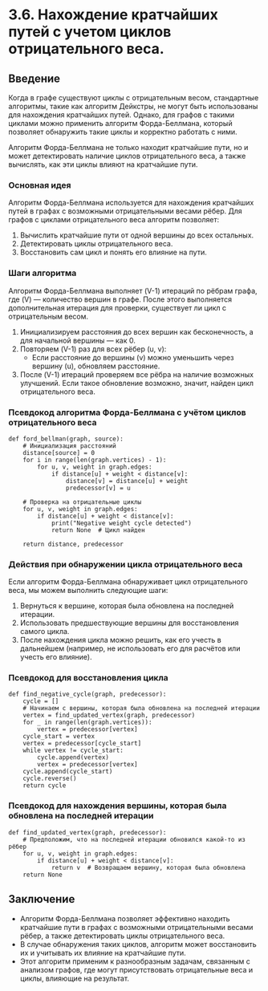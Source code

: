 # 3.6. Нахождение кратчайших путей с учетом циклов отрицательного веса.

## Введение

Когда в графе существуют циклы с отрицательным весом, стандартные алгоритмы, такие как алгоритм Дейкстры, не могут быть использованы для нахождения кратчайших путей. Однако, для графов с такими циклами можно применить алгоритм Форда-Беллмана, который позволяет обнаружить такие циклы и корректно работать с ними.

Алгоритм Форда-Беллмана не только находит кратчайшие пути, но и может детектировать наличие циклов отрицательного веса, а также вычислять, как эти циклы влияют на кратчайшие пути.

### Основная идея

Алгоритм Форда-Беллмана используется для нахождения кратчайших путей в графах с возможными отрицательными весами рёбер. Для графов с циклами отрицательного веса алгоритм позволяет:
1. Вычислить кратчайшие пути от одной вершины до всех остальных.
2. Детектировать циклы отрицательного веса.
3. Восстановить сам цикл и понять его влияние на пути.

### Шаги алгоритма

Алгоритм Форда-Беллмана выполняет \(V-1\) итераций по рёбрам графа, где \(V\) — количество вершин в графе. После этого выполняется дополнительная итерация для проверки, существует ли цикл с отрицательным весом.

1. Инициализируем расстояния до всех вершин как бесконечность, а для начальной вершины — как 0.
2. Повторяем \(V-1\) раз для всех рёбер \(u, v\):
   - Если расстояние до вершины \(v\) можно уменьшить через вершину \(u\), обновляем расстояние.
3. После \(V-1\) итераций проверяем все рёбра на наличие возможных улучшений. Если такое обновление возможно, значит, найден цикл отрицательного веса.

### Псевдокод алгоритма Форда-Беллмана с учётом циклов отрицательного веса

```text
def ford_bellman(graph, source):
    # Инициализация расстояний
    distance[source] = 0
    for i in range(len(graph.vertices) - 1):
        for u, v, weight in graph.edges:
            if distance[u] + weight < distance[v]:
                distance[v] = distance[u] + weight
                predecessor[v] = u
                
    # Проверка на отрицательные циклы
    for u, v, weight in graph.edges:
        if distance[u] + weight < distance[v]:
            print("Negative weight cycle detected")
            return None  # Цикл найден
    
    return distance, predecessor
```


### Действия при обнаружении цикла отрицательного веса

Если алгоритм Форда-Беллмана обнаруживает цикл отрицательного веса, мы можем выполнить следующие шаги:
1. Вернуться к вершине, которая была обновлена на последней итерации.
2. Использовать предшествующие вершины для восстановления самого цикла.
3. После нахождения цикла можно решить, как его учесть в дальнейшем (например, не использовать его для расчётов или учесть его влияние).

### Псевдокод для восстановления цикла

```text
def find_negative_cycle(graph, predecessor):
    cycle = []
    # Начинаем с вершины, которая была обновлена на последней итерации
    vertex = find_updated_vertex(graph, predecessor)
    for _ in range(len(graph.vertices)):
        vertex = predecessor[vertex]
    cycle_start = vertex
    vertex = predecessor[cycle_start]
    while vertex != cycle_start:
        cycle.append(vertex)
        vertex = predecessor[vertex]
    cycle.append(cycle_start)
    cycle.reverse()
    return cycle
```

### Псевдокод для нахождения вершины, которая была обновлена на последней итерации

```text
def find_updated_vertex(graph, predecessor):
    # Предположим, что на последней итерации обновился какой-то из рёбер
    for u, v, weight in graph.edges:
        if distance[u] + weight < distance[v]:
            return v  # Возвращаем вершину, которая была обновлена
    return None
```

## Заключение

- Алгоритм Форда-Беллмана позволяет эффективно находить кратчайшие пути в графах с возможными отрицательными весами рёбер, а также детектировать циклы отрицательного веса.
- В случае обнаружения таких циклов, алгоритм может восстановить их и учитывать их влияние на кратчайшие пути.
- Этот алгоритм применим к разнообразным задачам, связанным с анализом графов, где могут присутствовать отрицательные веса и циклы, влияющие на результат.
